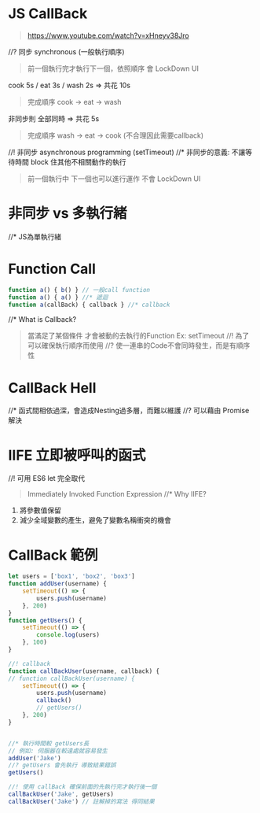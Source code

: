# JS CallBack
> https://www.youtube.com/watch?v=xHneyv38Jro


//? 同步 synchronous (一般執行順序)
> 前一個執行完才執行下一個，依照順序
> 會 LockDown UI

cook 5s / eat 3s / wash 2s => 共花 10s
> 完成順序 cook -> eat -> wash

非同步則 全部同時 => 共花 5s
> 完成順序 wash -> eat -> cook 
> (不合理因此需要callback)

//! 非同步 asynchronous programming (setTimeout)
//* 非同步的意義: 不讓等待時間 block 住其他不相關動作的執行
> 前一個執行中 下一個也可以進行運作
> 不會 LockDown UI

# 非同步 vs 多執行緒
//* JS為單執行緒

# Function Call
```js
function a() { b() } // 一般call function
function a() { a() } //* 遞迴
function a(callBack) { callback } //* callback
```

//* What is Callback?
> 當滿足了某個條件 才會被動的去執行的Function
> Ex: setTimeout
> //! 為了可以確保執行順序而使用
> //? 使一連串的Code不會同時發生，而是有順序性

# CallBack Hell
//* 函式間相依過深，會造成Nesting過多層，而難以維護
//? 可以藉由 Promise 解決

# IIFE 立即被呼叫的函式 
//! 可用 ES6 let 完全取代
> Immediately Invoked Function Expression
//* Why IIFE?
1. 將參數值保留
2. 減少全域變數的產生，避免了變數名稱衝突的機會

# CallBack 範例

```js
let users = ['box1', 'box2', 'box3']
function addUser(username) {
    setTimeout(() => {
        users.push(username)
    }, 200)  
}
function getUsers() {
    setTimeout(() => {
        console.log(users)
    }, 100)
}

//! callback
function callBackUser(username, callback) {
// function callBackUser(username) {
    setTimeout(() => {
        users.push(username)
        callback()
        // getUsers()
    }, 200)
}


//* 執行時間較 getUsers長
// 例如: 伺服器在較遠處就容易發生
addUser('Jake') 
//? getUsers 會先執行 導致結果錯誤
getUsers() 

//! 使用 callBack 確保前面的先執行完才執行後一個
callBackUser('Jake', getUsers)
callBackUser('Jake') // 註解掉的寫法 得同結果
```